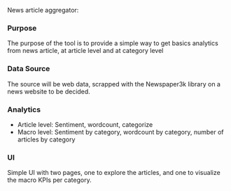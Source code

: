News article aggregator:
### Purpose
The purpose of the tool is to provide a simple way to get basics analytics from news article, at article level and at category level

### Data Source
The source will be web data, scrapped with the Newspaper3k library on a news website to be decided.

### Analytics
- Article level: Sentiment, wordcount, categorize
- Macro level: Sentiment by category, wordcount by category, number of articles by category

### UI
Simple UI with two pages, one to explore the articles, and one to visualize the macro KPIs per category.